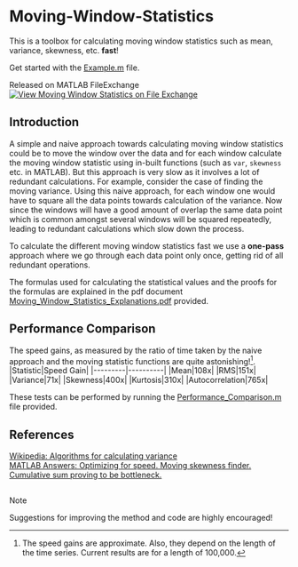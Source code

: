 # Moving-Window-Statistics

This is a toolbox for calculating moving window statistics such as mean, variance, skewness, etc. **fast**!

Get started with the [Example.m](Example.m) file.

Released on MATLAB FileExchange [![View Moving Window Statistics on File Exchange](https://www.mathworks.com/matlabcentral/images/matlab-file-exchange.svg)](https://in.mathworks.com/matlabcentral/fileexchange/134476-moving-window-statistics)

## Introduction
A simple and naive approach towards calculating moving window statistics could be to move the window over the data and for each window calculate the moving window statistic using in-built functions (such as `var`, `skewness` etc. in MATLAB). But this approach is very slow as it involves a lot of redundant calculations. For example, consider the case of finding the moving variance. Using this naive approach, for each window one would have to square all the data points towards calculation of the variance. Now since the windows will have a good amount of overlap the same data point which is common amongst several windows will be squared repeatedly, leading to redundant calculations which slow down the process.  

To calculate the different moving window statistics fast we use a **one-pass** approach where we go through each data point only once, getting rid of all redundant operations.  

The formulas used for calculating the statistical values and the proofs for the formulas are explained in the pdf document [Moving_Window_Statistics_Explanations.pdf](Miscellaneous/Moving_Window_Statistics_Explanations.pdf) provided.

## Performance Comparison
The speed gains, as measured by the ratio of time taken by the naive approach and the moving statistic functions are quite astonishing![^1].
|Statistic|Speed Gain|
|---------|----------|
|Mean|108x|
|RMS|151x|
|Variance|71x|
|Skewness|400x|
|Kurtosis|310x|
|Autocorrelation|765x|

These tests can be performed by running the [Performance_Comparison.m](Performance_Comparison/Performance_Comparison.m) file provided.

[^1]: The speed gains are approximate. Also, they depend on the length of the time series. Current results are for a length of 100,000.

## References
[Wikipedia: Algorithms for calculating variance](https://en.wikipedia.org/wiki/Algorithms_for_calculating_variance)  
[MATLAB Answers: Optimizing for speed. Moving skewness finder. Cumulative sum proving to be bottleneck.](https://in.mathworks.com/matlabcentral/answers/2013192-optimizing-for-speed-moving-skewness-finder-cumulative-sum-proving-to-be-bottleneck#answer_1294112)

##
> [!NOTE]
> Suggestions for improving the method and code are highly encouraged!
